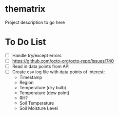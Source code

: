 # thematrix
Project description to go here

# To Do List
- [ ] Handle try/except errors
- [ ] https://github.com/octo-org/octo-repo/issues/740
- [ ] Read in data points from API
- [ ] Create csv log file with data points of interest:
    - Timestamp
    - Region
    - Temperature (dry bulb)
    - Temperature (dew point)
    - RH?
    - Soil Temperature
    - Soil Moisture Level
